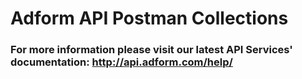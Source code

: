 # Adform API Postman Collections
### For more information please visit our latest API Services' documentation: http://api.adform.com/help/
